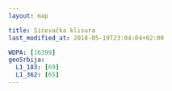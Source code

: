 ```yaml
---
layout: map

title: Sićevačka klisura
last_modified_at: 2018-05-19T23:04:04+02:00

WDPA: [16399]
geoSrbija:
  L1_183: [69]
  L1_362: [65]
---
```

